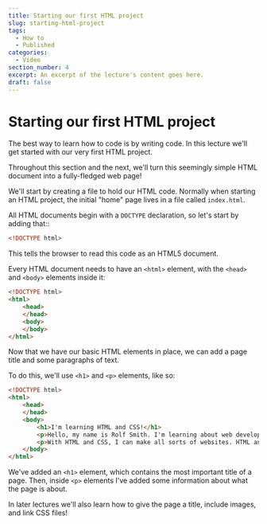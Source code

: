 ```yaml
---
title: Starting our first HTML project
slug: starting-html-project
tags:
  - How to
  - Published
categories:
  - Video
section_number: 4
excerpt: An excerpt of the lecture's content goes here.
draft: false
---
```


# Starting our first HTML project

The best way to learn how to code is by writing code. In this lecture we'll get started with our very first HTML project.

Throughout this section and the next, we'll turn this seemingly simple HTML document into a fully-fledged web page!

We'll start by creating a file to hold our HTML code. Normally when starting an HTML project, the initial "home" page lives in a file called `index.html`.

All HTML documents begin with a `DOCTYPE` declaration, so let's start by adding that::

```html
<!DOCTYPE html>
```

This tells the browser to read this code as an HTML5 document.

Every HTML document needs to have an `<html>` element, with the `<head>` and `<body>` elements inside it:

```html
<!DOCTYPE html>
<html>
    <head>
    </head>
    <body>
    </body>
</html>
```

Now that we have our basic HTML elements in place, we can add a page title and some paragraphs of text.

To do this, we'll use `<h1>` and `<p>` elements, like so:

```html
<!DOCTYPE html>
<html>
    <head>
    </head>
    <body>
        <h1>I'm learning HTML and CSS!</h1>
        <p>Hello, my name is Rolf Smith. I'm learning about web development, and I'm starting with HTML and CSS.</p>
        <p>With HTML and CSS, I can make all sorts of websites. HTML and CSS are the most important languages to learn!</p>
    </body>
</html>
```

We've added an `<h1>` element, which contains the most important title of a page. Then, inside `<p>` elements I've added some information about what the page is about.

In later lectures we'll also learn how to give the page a title, include images, and link CSS files!
